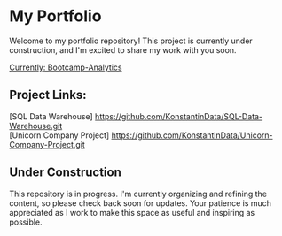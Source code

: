 # My Portfolio

Welcome to my portfolio repository! This project is currently under construction, and I'm excited to share my work with you soon.

[Currently: Bootcamp-Analytics](https://github.com/KonstantinData/Bootcamp-Analytics)

## Project Links:

[SQL Data Warehouse] https://github.com/KonstantinData/SQL-Data-Warehouse.git<br>
[Unicorn Company Project] https://github.com/KonstantinData/Unicorn-Company-Project.git


## Under Construction

This repository is in progress. I'm currently organizing and refining the content, so please check back soon for updates.
Your patience is much appreciated as I work to make this space as useful and inspiring as possible.
